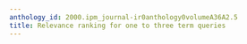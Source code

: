 ```yaml
---
anthology_id: 2000.ipm_journal-ir0anthology0volumeA36A2.5
title: Relevance ranking for one to three term queries
---
```


